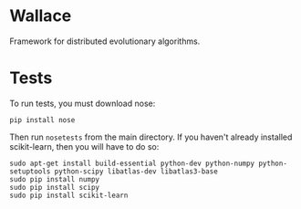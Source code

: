 Wallace
=======

Framework for distributed evolutionary algorithms.

# Tests

To run tests, you must download nose:

```
pip install nose
```

Then run `nosetests` from the main directory. If you haven't already installed scikit-learn, then you will have to do so:

```
sudo apt-get install build-essential python-dev python-numpy python-setuptools python-scipy libatlas-dev libatlas3-base
sudo pip install numpy
sudo pip install scipy
sudo pip install scikit-learn
```

